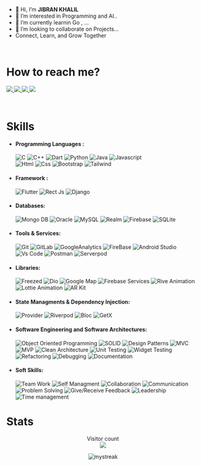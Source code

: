 - 👋 Hi, I’m  **JIBRAN KHALIL** 
- 👀 I’m interested in Programming and AI..
- 🌱 I’m currently learnin Go ,  ...
- 💞️ I’m looking to collaborate on Projects...
- Connect, Learn, and Grow Together

<br/>

<p align="start">
  <h1 align="start"> How to reach me? </h1>
<p h2 align="start">

  <a href="https://www.linkedin.com/in/jibran-khalil-8949541b0/"> <img src="https://img.icons8.com/?size=40&id=xuvGCOXi8Wyg&format=png&color=000000"/> </a>
  <a href="mailto:dev.jibrankhalil@gmail.com"> <img src="https://img.icons8.com/?size=40&id=P7UIlhbpWzZm&format=png&color=000000"/> </a>
  <a href="https://github.com/jibrankhalil-jk/"> <img src="https://img.icons8.com/?size=40&id=106564&format=png&color=000000"/> </a>
  <a href="https://jibrankhalil-jk.github.io/"> <img src="https://img.icons8.com/?size=40&id=63807&format=png&color=000000"/> </a> 

 <br />

 <p align="start">
 <h1 align="start"> Skills </h1>
 <p h2 align="start">



- #### Programming Languages :

  <img alt="C" src="https://img.shields.io/badge/C-blue?style=flat-squar&logo=c&logoColor=white"/> 
  <img alt="C++" src="https://img.shields.io/badge/C++-darkblue?style=flat-squar&logo=cplusplus&logoColor=white"/>
  <img alt="Dart" src="https://img.shields.io/badge/Dart-blue?style=flat-squar&logo=dart&logoColor=white">
  <img alt="Python" src="https://img.shields.io/badge/Python-yellow?style=flat-squar&logo=Python&logoColor=white"/> 
  <img alt="Java" src="https://img.shields.io/badge/java-bc0b19?style=flat-squar&logo=openjdk&logoColor=white"/>
  <img alt="Javascript" src="https://img.shields.io/badge/javascript-yellow.svg?style=flat-squar&logo=javascript&logoColor=white"/>
  <br>
  <img alt="Html" src="https://img.shields.io/badge/html-orange?style=flat-squar&logo=html5&logoColor=white"/>
  <img alt="Css" src="https://img.shields.io/badge/Css-075898?style=flat-squar&logo=Css3&logoColor=white"/>
  <img alt="Bootstrap" src="https://img.shields.io/badge/Bootstrap-purple?style=flat-squar&logo=Bootstrap&logoColor=white"/>
  <img alt="Tailwind" src="https://img.shields.io/badge/Tailwind-075898?style=flat-squar&logo=Tailwindcss&logoColor=white"/>



- #### Framework :

  <img alt="Flutter" src="https://img.shields.io/badge/Flutter-0175C2?style=flat-squar&logo=Flutter&logoColor=white">
  <img alt="Rect Js" src="https://img.shields.io/badge/React Js-0175C2?style=flat-squar&logo=react&logoColor=white">
  <img alt="Django" src="https://img.shields.io/badge/Django-075898?style=flat-squar&logo=Django">

- #### Databases:

  <img alt="Mongo DB" src="https://img.shields.io/badge/Mongodb-green.svg?style=flat-squar&logo=Mongodb&logoColor=white"/>
  <img alt="Oracle" src="https://img.shields.io/badge/Oracle-red.svg?style=flat-squar&logo=Oracle&logoColor=white"/>
  <img alt="MySQL" src="https://img.shields.io/badge/mysql-00f.svg?style=flat-squar&logo=mysql&logoColor=white"/>
  <img alt="Realm" src="https://img.shields.io/badge/Realm-ff69b4.svg?style=flat-squar&logo=realm&logoColor=white"/>
  <img alt="Firebase" src="https://img.shields.io/badge/Firebase-orange.svg?style=flat-squar&logo=Firebase&logoColor=white"/> 
  <img alt="SQLite" src="https://img.shields.io/badge/sqlite-316192.svg?style=flat-squar&logo=sqlite&logoColor=white"/> 

- #### Tools & Services:

  <img alt="Git" src="https://img.shields.io/badge/git-F05033.svg?style=flat-squar&logo=git&labelColor=F05033&logoColor=white"/>
  <img alt="GitLab" src="https://img.shields.io/badge/gitlab-121011.svg?style=flat-squar&logo=gitlab&labelColor=121011&logoColor=white"/>
  <img alt="GoogleAnalytics" src="https://img.shields.io/badge/Google Analytics-e37400.svg?style=flat-squar&logo=googleanalytics&labelColor=e37400&logoColor=white"/>
  <img alt="FireBase" src="https://img.shields.io/badge/FireBase-EE800F.svg?style=flat-squar&logo=FireBase&labelColor=EE800F&logoColor=white"/>
  <img alt="Android Studio" src="https://img.shields.io/badge/Android Studio-88B653.svg?style=flat-squar&logo=androidstudio&labelColor=88B653&logoColor=white"/>
  <img alt="Vs Code" src="https://img.shields.io/badge/Vs Code-3FABF3.svg?style=flat-squar&logo=visualstudiocode&labelColor=3FABF3&logoColor=white"/>
  <img alt="Postman" src="https://img.shields.io/badge/Postman-F76936.svg?style=flat-squar&logo=postman&labelColor=F76936&logoColor=white"/>
  <img alt="Serverpod" src="https://img.shields.io/badge/Serverpod-6A9500.svg?style=flat-squar&logo=serverpod&labelColor=6A9500&logoColor=white"/>

- #### Libraries:

  <!-- <img alt="Rx-Dart" src="https://img.shields.io/badge/Rx Dart-E13992.svg?style=flat-squar&logo=dart&labelColor=E13992&logoColor=white"/> -->
  <!-- <img alt="Rx-Android" src="https://img.shields.io/badge/Rx Android-E13992.svg?style=flat-squar&logo=android&labelColor=E13992&logoColor=white"/> --> 
  <img alt="Freezed" src="https://img.shields.io/badge/Freezed-316192.svg?style=flat-squar&logo=flutter&labelColor=316192&logoColor=white"/>
  <img alt="Dio" src="https://img.shields.io/badge/Dio-F7931E.svg?style=flat-squar&logo=flutter&labelColor=F7931E&logoColor=white"/>
  <!-- <img alt="GraphQL" src="https://img.shields.io/badge/GraphQL-DE33A6.svg?style=flat-squar&logo=graphql&labelColor=DE33A6"/> -->
  <img alt="Google Map" src="https://img.shields.io/badge/Google Map-C72800.svg?style=flat-squar&logo=firebase&labelColor=C72800&logoColor=white"/>
  <!-- <img alt="MapBox" src="https://img.shields.io/badge/MapBox-252525.svg?style=flat-squar&logo=MapBox&labelColor=252525&logoColor=white"/> -->
  <img alt="Firebase Services" src="https://img.shields.io/badge/Firebase Services-EE800F.svg?style=flat-squar&logo=firebase&labelColor=EE800F&logoColor=white"/>
  <img alt="Rive Animation" src="https://img.shields.io/badge/Rive Animation-000000.svg?style=flat-squar&logo=flutter&labelColor=000000"/>
  <img alt="Lottie Animation" src="https://img.shields.io/badge/Lottie Animation-007484.svg?style=flat-squar&logo=android&labelColor=007484&logoColor=white"/>
  <img alt="AR Kit" src="https://img.shields.io/badge/AR Kit-757575.svg?style=flat-squar&logo=flutter&labelColor=757575&logoColor=white"/>

- #### State Managments & Dependency Injection:

  <img alt="Provider" src="https://img.shields.io/badge/Provider-EB6222.svg?style=flat-squar&logo=flutter&logoColor=white"/>
  <img alt="Riverpod" src="https://img.shields.io/badge/Riverpod-08599D.svg?style=flat-squar&logo=flutter&logoColor=white"/>
  <img alt="Bloc" src="https://img.shields.io/badge/Bloc-0080BB.svg?style=flat-squar&logo=flutter&logoColor=white"/>
  <img alt="GetX" src="https://img.shields.io/badge/GetX-6711B6.svg?style=flat-squar&logo=flutter&logoColor=white"/>
  <!-- <img alt="Flutter Redux" src="https://img.shields.io/badge/Flutter Redux-7247B5.svg?style=flat-squar&logo=redux&logoColor=white"/>  -->
  <!-- <img alt="Kiwi" src="https://img.shields.io/badge/Kiwi-755246.svg?style=flat-squar&logo=flutter&logoColor=white"/> -->
  <!-- <img alt="GetIt" src="https://img.shields.io/badge/GetIt-035697.svg?style=flat-squar&logo=flutter&logoColor=white"/> -->
  <!-- <img alt="Dagger" src="https://img.shields.io/badge/Dagger-1B1E45.svg?style=flat-squar&logo=android&labelColor=1B1E45&logoColor=white"/> -->

- #### Software Engineering and Software Architectures:

    <img alt="Object Oriented Programming" src="https://img.shields.io/badge/OOP-121011.svg?style=flat-squar"/>
    <img alt="SOLID" src="https://img.shields.io/badge/SOLID-121011.svg?style=flat-squar"/>
    <img alt="Design Patterns" src="https://img.shields.io/badge/Design Patterns-121011.svg?style=flat-squar"/>
    <img alt="MVC" src="https://img.shields.io/badge/MVC-121011.svg?style=flat-squar"/>
    <img alt="MVP" src="https://img.shields.io/badge/MVP-121011.svg?style=flat-squar"/>
    <img alt="Clean Architecture" src="https://img.shields.io/badge/ Clean Architecture-121011.svg?style=flat-squar"/>
    <img alt="Unit Testing" src="https://img.shields.io/badge/Unit Testing-121011.svg?style=flat-squar"/>
    <img alt="Widget Testing" src="https://img.shields.io/badge/Widget Testing-121011.svg?style=flat-squar"/>  
    <img alt="Refactoring" src="https://img.shields.io/badge/Refactoring-121011.svg?style=flat-squar"/>
    <img alt="Debugging" src="https://img.shields.io/badge/Debugging-121011.svg?style=flat-squar"/>
    <img alt="Documentation" src="https://img.shields.io/badge/Documentation-121011.svg?style=flat-squar"/>

- #### Soft Skills:
  <img alt="Team Work" src="https://img.shields.io/badge/Team Work-02569B.svg?style=flat-squar"/>
  <img alt="Self Managment" src="https://img.shields.io/badge/Self Managment-02569B.svg?style=flat-squar"/>
  <img alt="Collaboration" src="https://img.shields.io/badge/Collaboration-02569B.svg?style=flat-squar"/>
  <img alt="Communication" src="https://img.shields.io/badge/Communication-02569B.svg?style=flat-squar"/>
  <img alt="Problem Solving" src="https://img.shields.io/badge/Problem Solving-02569B.svg?style=flat-squar"/>
  <img alt="Give/Receive Feedback" src="https://img.shields.io/badge/Give/Receive Feedback-02569B.svg?style=flat-squar"/>
  <img alt="Leadership" src="https://img.shields.io/badge/Leadership-02569B.svg?style=flat-squar"/>
  <img alt="Time management" src="https://img.shields.io/badge/Time management-02569B.svg?style=flat-squar"/>

<p align="start">
  <h1 align="start"> Stats </h1>
<p h2 align="start">

<p align="center"> 
  Visitor count<br>
  <img src="https://profile-counter.glitch.me/jibrankhalil-jk/count.svg" />
</p>

<div align="center"> 
<img src="https://github-readme-streak-stats.herokuapp.com/?user=jibrankhalil-jk" alt="mystreak"/>
</div>
